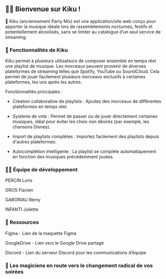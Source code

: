 ## 🙋‍♀️ Bienvenue sur Kiku !


🌈 Kiku (anciennement Party Mix) est une application/site web conçu pour apporter la musique idéale lors de rassemblements nocturnes, festifs et potentiellement alcoolisés, sans se limiter au catalogue d’un seul service de streaming.


### 🎉 Fonctionnalités de Kiku


Kiku permet à plusieurs utilisateurs de composer ensemble en temps réel une playlist de musique. Les morceaux peuvent provenir de diverses plateformes de streaming telles que Spotify, YouTube ou SoundCloud. Cela permet de jouer facilement plusieurs morceaux exclusifs à certaines plateformes, les uns après les autres.


Fonctionnalités principales :

- Création collaborative de playlists : Ajoutez des morceaux de différentes plateformes en temps réel.

- Système de vote : Permet de passer ou de jouer directement certaines musiques, idéal pour éviter les choix non désirés (par exemple, les chansons Disney).

- Import de playlists complètes : Importez facilement des playlists depuis d'autres plateformes.

- Autocomplétion intelligente : La playlist se complète automatiquement en fonction des musiques précédemment jouées.


### 👩‍💻 Équipe de développement


PERCIN Loris

GROS Flavien

GABORIAU Rémy

INFANTI Juliette


### 🍿 Ressources

Figma - Lien de la maquette Figma

GoogleDrive - Lien vers le Google Drive partagé

Discord - Lien du serveur Discord pour les communications d’équipe


### 🧙 Les magiciens en route vers le changement radical de vos soirées
